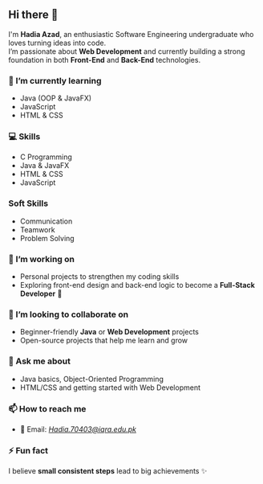 ## Hi there 👋

I'm **Hadia Azad**, an enthusiastic Software Engineering undergraduate who loves turning ideas into code.  
I’m passionate about **Web Development** and currently building a strong foundation in both **Front-End** and **Back-End** technologies.

### 🌱 I’m currently learning
- Java (OOP & JavaFX)
- JavaScript
- HTML & CSS

 ### 💻 Skills
- C Programming
- Java & JavaFX
- HTML & CSS
- JavaScript

### Soft Skills
- Communication
- Teamwork
- Problem Solving

### 🔭 I’m working on
- Personal projects to strengthen my coding skills  
- Exploring front-end design and back-end logic to become a **Full-Stack Developer** 🚀

### 👯 I’m looking to collaborate on
- Beginner-friendly **Java** or **Web Development** projects  
- Open-source projects that help me learn and grow

### 💬 Ask me about
- Java basics, Object-Oriented Programming  
- HTML/CSS and getting started with Web Development

### 📫 How to reach me
- 📧 Email: *Hadia.70403@iqra.edu.pk*

### ⚡ Fun fact
I believe **small consistent steps** lead to big achievements ✨

